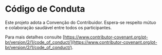 # Código de Conduta

Este projeto adota a Convenção do Contribuidor. Espera-se respeito mútuo e colaboração saudável entre todos os participantes.

Para mais detalhes consulte [https://www.contributor-covenant.org/pt-br/version/2/1/code_of_conduct/](https://www.contributor-covenant.org/pt-br/version/2/1/code_of_conduct/).
